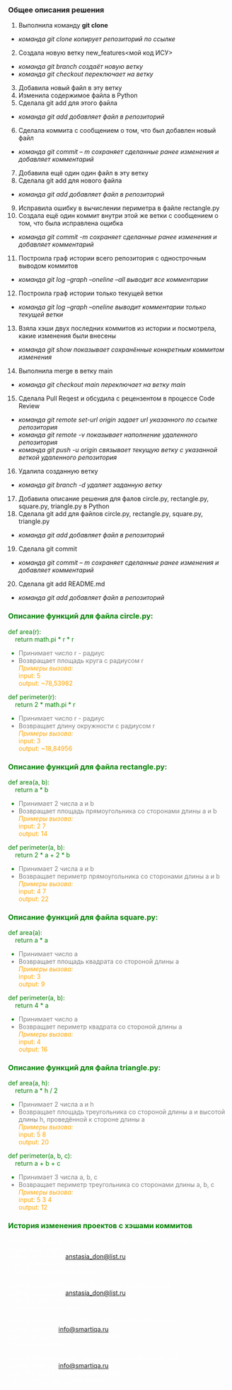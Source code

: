### Общее описания решения
1. Выполнила команду **git clone**
- *команда git clone копирует репозиторий по ссылке* 
2. Создала новую ветку new_features<мой код ИСУ> 
- *команда git branch создаёт новую ветку*
- *команда git checkout переключает на ветку*
3. Добавила новый файл в эту ветку
4. Изменила содержимое файла в Python
5. Сделала git add для этого файла 
- *команда git add добавляет файл в репозиторий*
6. Сделала коммита с сообщением о том, что был добавлен новый файл 
- *команда git commit – m сохраняет сделанные ранее изменения и добавляет комментарий*
7. Добавила ещё один один файл в эту ветку
8. Сделала git add для нового файла 
- *команда git add добавляет файл в репозиторий*
9. Исправила ошибку в вычислении периметра в файле rectangle.py
10. Создала ещё один коммит внутри этой же ветки с сообщением о том, что была исправлена ощибка
- *команда git commit -m сохраняет сделанные ранее изменения и добавляет комментарий*
11. Построила граф истории всего репозитория с однострочным выводом коммитов
- *команда git log –graph –oneline –all выводит все комментарии*
12. Построила граф истории только текущей ветки
- *команда git log –graph –oneline выводит комментарии только текущей ветки*
13. Взяла хэши двух последних коммитов из истории и посмотрела, какие изменения были внесены
- *команда git show показывает сохранённые конкретным коммитом изменения*
14. Выполнила merge в ветку main
- *команда git checkout main переключает на ветку main*
15. Сделала Pull Reqest и обсудила с рецензентом в процессе Code Review
- *команда git remote set-url origin задает url указанного по ссылке репозитория*
- *команда git remote -v показывает наполнение удаленного репозитория*
- *команда git push -u origin связывает текущую ветку с указанной веткой удаленного 
репозитория*
16. Удалила созданную ветку
- *команда git branch -d удаляет заданную ветку*
17. Добавила описание решения для фалов circle.py, rectangle.py, square.py, triangle.py в Python
18. Сделала git add для файлов circle.py, rectangle.py, square.py, triangle.py
- *команда git add добавляет файл в репозиторий*
19. Сделала git commit 
- *команда git commit – m сохраняет сделанные ранее изменения и добавляет комментарий*
20. Сделала git add README.md
- *команда git add добавляет файл в репозиторий*

### <font color="green"> Описание функций для файла circle.py:

def area(r):  
&nbsp;&nbsp;&nbsp;&nbsp;return math.pi * r * r

- <font color="grey">Принимает число r - радиус
- Возвращает площадь круга с радиусом r  
<font color="orange">*Примеры вызова:*  
input: 5  
output: ~78,53982

<font color="green">def perimeter(r):  
&nbsp;&nbsp;&nbsp;&nbsp;return 2 * math.pi * r

- <font color="grey">Принимает число r - радиус
- Возвращает длину окружности с радиусом r  
<font color="orange">*Примеры вызова:*  
input: 3  
output: ~18,84956

### <font color="green"> Описание функций для файла rectangle.py:

def area(a, b):  
&nbsp;&nbsp;&nbsp;&nbsp;return a * b

- <font color="grey">Принимает 2 числа a и b
- Возвращает площадь прямоугольника со сторонами длины a и b   
<font color="orange">*Примеры вызова:*  
input: 2 7  
output: 14

<font color="green">def perimeter(a, b):  
&nbsp;&nbsp;&nbsp;&nbsp;return 2 * a + 2 * b

- <font color="grey">Принимает 2 числа a и b
- Возвращает периметр прямоугольника со сторонами длины a и b  
<font color="orange">*Примеры вызова:*  
input: 4 7  
output: 22

### <font color="green"> Описание функций для файла square.py:

def area(a):  
&nbsp;&nbsp;&nbsp;&nbsp;return a * a

- <font color="grey">Принимает число a
- Возвращает площадь квадрата со стороной длины a   
<font color="orange">*Примеры вызова:*  
input: 3  
output: 9

<font color="green">def perimeter(a, b):  
&nbsp;&nbsp;&nbsp;&nbsp;return 4 * a

- <font color="grey">Принимает число a
- Возвращает периметр квадрата со стороной длины a  
<font color="orange">*Примеры вызова:*  
input: 4  
output: 16

### <font color="green"> Описание функций для файла triangle.py:

def area(a, h):  
&nbsp;&nbsp;&nbsp;&nbsp;return a * h / 2

- <font color="grey">Принимает 2 числа a и h
- Возвращает площадь треугольника со стороной длины a и высотой длины h, проведённой к стороне длины a   
<font color="orange">*Примеры вызова:*  
input: 5 8  
output: 20

<font color="green">def perimeter(a, b, c):  
&nbsp;&nbsp;&nbsp;&nbsp;return a + b + c

- <font color="grey">Принимает 3 числа a, b, c
- Возвращает периметр треугольника со сторонами длины a, b, c  
<font color="orange">*Примеры вызова:*  
input: 5 3 4  
output: 12

### <font color="green"> История изменения проектов с хэшами коммитов
<font color="white">commit f87de56eb12f053a8da335ef4f2f273c85210635 (origin/main, origin/HEAD, main)  
Author: Anastasia0 <anstasia_don@list.ru>  
Date:   Thu Sep 21 21:35:31 2023 +0300  
*'''Была исправлена ошибка'''*  

<font color="white">commit 6ad9dbfcff420da6f19dface2b1a43bbd3491a3d  
Author: Anastasia0 <anstasia_don@list.ru>  
Date:   Thu Sep 21 21:32:24 2023 +0300  
*'''Добавлен новый файл'''*

<font color="white">commit d078c8d9ee6155f3cb0e577d28d337b791de28e2  
Author: smartiqa <info@smartiqa.ru>  
Date:   Thu Mar 4 14:55:29 2021 +0300  
*'''L-03: Docs added'''*

<font color="white">commit 8ba9aeb3cea847b63a91ac378a2a6db758682460  
Author: smartiqa <info@smartiqa.ru>  
Date:   Thu Mar 4 14:54:08 2021 +0300  
*'''L-03: Circle and square added'''*